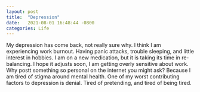 ```yaml
---
layout: post
title:  "Depression"
date:   2021-08-01 16:48:44 -0800
categories: Life
---
```

My depression has come back, not really sure why. I think I am experiencing work burnout. Having panic attacks,
trouble sleeping, and little interest in hobbies. I am on a new medication, but it is taking its time in 
re-balancing. I hope it adjusts soon, I am getting overly sensitive about work. Why postt something so personal
on the internet you might ask? Because I am tired of stigma around mental health. One of my worst contributing
factors to depression is denial. Tired of pretending, and tired of being tired. 

 

